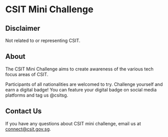 # CSIT Mini Challenge
## Disclaimer
Not related to or representing CSIT.

## About
The CSIT Mini Challenge aims to create awareness of the various tech focus areas of CSIT.

Participants of all nationalities are welcomed to try. Challenge yourself and earn a digital badge! You can feature your digital badge on social media platforms and tag us @csitsg.

## Contact Us
If you have any questions about CSIT mini challenge, email us at connect@csit.gov.sg.
